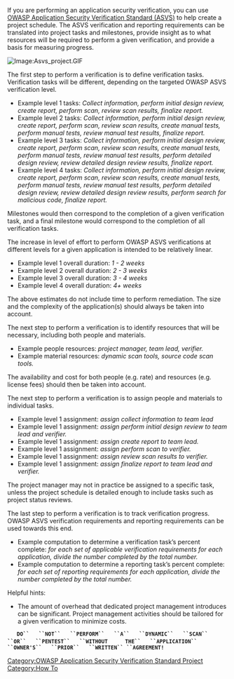 If you are performing an application security verification, you can use
[OWASP Application Security Verification Standard
(ASVS)](::Category:OWASP_Application_Security_Verification_Standard_Project "wikilink")
to help create a project schedule. The ASVS verification and reporting
requirements can be translated into project tasks and milestones,
provide insight as to what resources will be required to perform a given
verification, and provide a basis for measuring progress.

![Image:Asvs_project.GIF](Asvs_project.GIF "Image:Asvs_project.GIF")

The first step to perform a verification is to define verification
tasks. Verification tasks will be different, depending on the targeted
OWASP ASVS verification level.

  - Example level 1 tasks: *Collect information, perform initial design
    review, create report, perform scan, review scan results, finalize
    report.*
  - Example level 2 tasks: *Collect information, perform initial design
    review, create report, perform scan, review scan results, create
    manual tests, perform manual tests, review manual test results,
    finalize report.*
  - Example level 3 tasks: *Collect information, perform initial design
    review, create report, perform scan, review scan results, create
    manual tests, perform manual tests, review manual test results,
    perform detailed design review, review detailed design review
    results, finalize report.*
  - Example level 4 tasks: *Collect information, perform initial design
    review, create report, perform scan, review scan results, create
    manual tests, perform manual tests, review manual test results,
    perform detailed design review, review detailed design review
    results, perform search for malicious code, finalize report.*

Milestones would then correspond to the completion of a given
verification task, and a final milestone would correspond to the
completion of all verification tasks.

The increase in level of effort to perform OWASP ASVS verifications at
different levels for a given application is intended to be relatively
linear.

  - Example level 1 overall duration: *1 - 2 weeks*
  - Example level 2 overall duration: *2 - 3 weeks*
  - Example level 3 overall duration: *3 - 4 weeks*
  - Example level 4 overall duration: *4+ weeks*

The above estimates do not include time to perform remediation. The size
and the complexity of the application(s) should always be taken into
account.

The next step to perform a verification is to identify resources that
will be necessary, including both people and materials.

  - Example people resources: *project manager, team lead, verifier.*
  - Example material resources: *dynamic scan tools, source code scan
    tools.*

The availability and cost for both people (e.g. rate) and resources
(e.g. license fees) should then be taken into account.

The next step to perform a verification is to assign people and
materials to individual tasks.

  - Example level 1 assignment: *assign collect information to team
    lead*
  - Example level 1 assignment: *assign perform initial design review to
    team lead and verifier.*
  - Example level 1 assignment: *assign create report to team lead.*
  - Example level 1 assignment: *assign perform scan to verifier.*
  - Example level 1 assignment: *assign review scan results to
    verifier.*
  - Example level 1 assignment: *assign finalize report to team lead and
    verifier.*

The project manager may not in practice be assigned to a specific task,
unless the project schedule is detailed enough to include tasks such as
project status reviews.

The last step to perform a verification is to track verification
progress. OWASP ASVS verification requirements and reporting
requirements can be used towards this end.

  - Example computation to determine a verification task’s percent
    complete: *for each set of applicable verification requirements for
    each application, divide the number completed by the total number.*
  - Example computation to determine a reporting task’s percent
    complete: *for each set of reporting requirements for each
    application, divide the number completed by the total number.*

Helpful hints:

  - The amount of overhead that dedicated project management introduces
    can be significant. Project management activities should be tailored
    for a given verification to minimize costs.

`   `**`DO``   ``NOT``   ``PERFORM``   ``A``   ``DYNAMIC``   ``SCAN``
 ``OR``   ``PENTEST``   ``WITHOUT`**`  `
`   `**`THE``   ``APPLICATION``   ``OWNER'S``   ``PRIOR``   ``WRITTEN``
 ``AGREEMENT!`**

[Category:OWASP Application Security Verification Standard
Project](Category:OWASP_Application_Security_Verification_Standard_Project "wikilink")
[Category:How To](Category:How_To "wikilink")